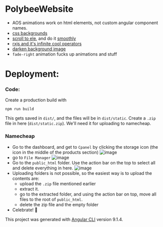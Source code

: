# PolybeeWebsite

- AOS animations work on html elements, not custom angular component names.
- [css backgrounds](https://freefrontend.com/css-animated-backgrounds/)
- [scroll to ele](https://stackoverflow.com/a/43945776/6274300), and do it [smoothly](https://usefulangle.com/post/156/javascript-scroll-to-element)
- [rxjs and it's infinite cool operators](https://netbasal.com/reactive-sticky-header-in-angular-12dbffb3f1d3)
- [darken background image](https://stackoverflow.com/a/26621579/6274300)
- `fade-right` animation fucks up animations and stuff

# Deployment:
### Code:
Create a production build with
```
npm run build
```
This gets saved in `dist/`, and the files will be in `dist/static`. Create a `.zip` file in here (`dist/static.zip`). We'll need it for uploading to namecheap.
### Namecheap
- Go to the dashboard, and get to `Cpanel` by clicking the storage icon (the icon in the middle of the products section)
![image](https://user-images.githubusercontent.com/17317792/92896429-f0097700-f44e-11ea-8cc4-3a2519dcf614.png)
- go to `File Manager`
![image](https://user-images.githubusercontent.com/17317792/92896505-01528380-f44f-11ea-92da-b647acb12776.png)
- Go to the `public_html` folder. Use the action bar on the top to select all and delete everything in here.
![image](https://user-images.githubusercontent.com/17317792/92896548-0b748200-f44f-11ea-9dc9-ef535a2d380c.png)
- Uploading folders is not possible, so the easiest way is to upload the contents are: 
    - upload the `.zip` file mentioned earlier
    - extract it.
    - go to the extracted folder, and using the action bar on top, move all files to the root of `public_html`.
    - delete the zip file and the empty folder
- Celebrate! 🎉


This project was generated with [Angular CLI](https://github.com/angular/angular-cli) version 9.1.4.

